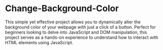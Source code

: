 # Change-Background-Color 
This simple yet effective project allows you to dynamically alter the background color of your webpage with just a click of a button. Perfect for beginners looking to delve into JavaScript and DOM manipulation, this project serves as a hands-on experience to understand how to interact with HTML elements using JavaScript.
